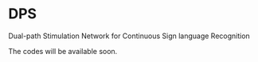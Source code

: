 # DPS
Dual-path Stimulation Network for Continuous Sign language Recognition

The codes will be available soon.
